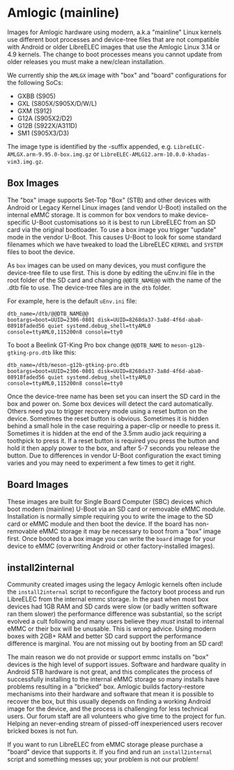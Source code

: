 # Amlogic (mainline)

Images for Amlogic hardware using modern, a.k.a "mainline" Linux kernels use different boot processes and device-tree files that are not compatible with Android or older LibreELEC images that use the Amlogic Linux 3.14 or 4.9 kernels. The change to boot processes means you cannot update from older releases you must make a new/clean installation.

We currently ship the `AMLGX` image with "box" and "board" configurations for the following SoCs:

* GXBB (S905)
* GXL (S805X/S905X/D/W/L)
* GXM (S912)
* G12A (S905X2/D2)
* G12B (S922X/A311D)
* SM1 (S905X3/D3)

The image type is identified by the -suffix appended, e.g. `LibreELEC-AMLGX.arm-9.95.0-box.img.gz` or `LibreELEC-AMLG12.arm-10.0.0-khadas-vim3.img.gz`.

## Box Images

The "box" image supports Set-Top "Box" (STB) and other devices with Android or Legacy Kernel Linux images (and vendor U-Boot) installed on the internal eMMC storage. It is common for box vendors to make device-specific U-Boot customisations so it is best to run LibreELEC from an SD card via the original bootloader. To use a box image you trigger "update" mode in the vendor U-Boot. This causes U-Boot to look for some standard filenames which we have tweaked to load the LibreELEC `KERNEL` and `SYSTEM` files to boot the device.

As `box` images can be used on many devices, you must configure the device-tree file to use first. This is done by editing the uEnv.ini file in the root folder of the SD card and changing `@@DTB_NAME@@` with the name of the .dtb file to use. The device-tree files are in the `dtb` folder.

For example, here is the default `uEnv.ini` file:

```
dtb_name=/dtb/@@DTB_NAME@@
bootargs=boot=UUID=2306-0801 disk=UUID=8268da37-3a8d-4f6d-aba0-08918faded56 quiet systemd.debug_shell=ttyAML0 console=ttyAML0,115200n8 console=tty0
```

To boot a Beelink GT-King Pro box change `@@DTB_NAME` to `meson-g12b-gtking-pro.dtb` like this:

```
dtb_name=/dtb/meson-g12b-gtking-pro.dtb
bootargs=boot=UUID=2306-0801 disk=UUID=8268da37-3a8d-4f6d-aba0-08918faded56 quiet systemd.debug_shell=ttyAML0 console=ttyAML0,115200n8 console=tty0
```

Once the device-tree name has been set you can insert the SD card in the box and power on. Some box devices will detect the card automatically. Others need you to trigger recovery mode using a reset button on the device. Sometimes the reset button is obvious. Sometimes it is hidden behind a small hole in the case requiring a paper-clip or needle to press it. Sometimes it is hidden at the end of the 3.5mm audio jack requiring a toothpick to press it. If a reset button is required you press the button and hold it then apply power to the box, and after 5-7 seconds you release the button. Due to differences in vendor U-Boot configuration the exact timing varies and you may need to experiment a few times to get it right.

## Board Images

These images are built for Single Board Computer (SBC) devices which boot modern (mainline) U-Boot via an SD card or removable eMMC module. Installation is normally simple requiring you to write the image to the SD card or eMMC module and then boot the device. If the board has non-removable eMMC storage it may be necessary to boot  from a "box" image first. Once booted to a box image you can write the `board` image for your device to eMMC (overwriting Android or other factory-installed images).

## install2internal

Community created images using the legacy Amlogic kernels often include the `install2internal` script to reconfigure the factory boot process and run LibreELEC from the internal emmc storage. In the past when most box devices had 1GB RAM and SD cards were slow (or badly written software ran them slower) the performance difference was substantial, so the script evolved a cult following and many users believe they _must_ install to internal eMMC or their box will be unusable. This is wrong advice. Using modern boxes with 2GB+ RAM and better SD card support the performance difference is marginal. You are not missing out by booting from an SD card!

The main reason we do not provide or support emmc installs on "box" devices is the high level of support issues. Software and hardware quality in Android STB hardware is not great, and this complicates the process of successfully installing to the internal eMMC storage so many installs have problems resulting in a "bricked" box. Amlogic builds factory-restore mechanisms into their hardware and software that mean it is possible to recover the box, but this usually depends on finding a working Android image for the device, and the process is challenging for less technical users. Our forum staff are all volunteers who give time to the project for fun. Helping an never-ending stream of pissed-off inexperienced users recover bricked boxes is not fun. 

If you want to run LibreELEC from eMMC storage please purchase a "board" device that supports it. If you find and run an `install2internal` script and something messes up; your problem is not our problem!
